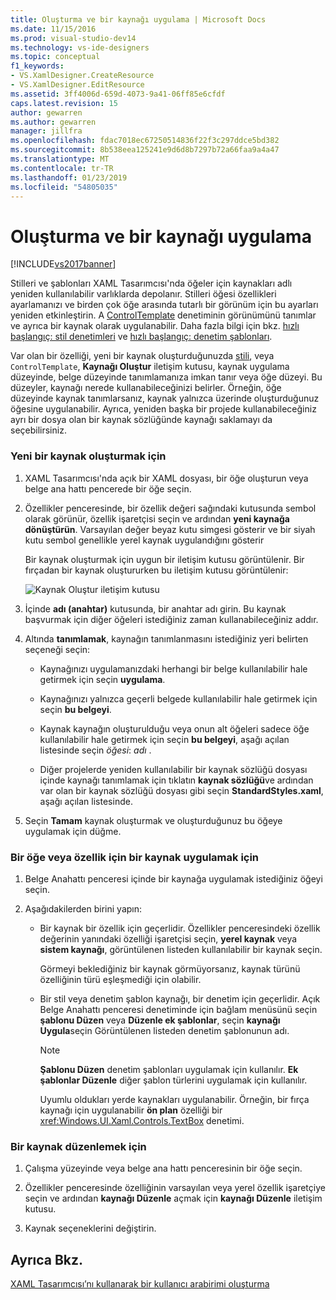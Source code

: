 ```yaml
---
title: Oluşturma ve bir kaynağı uygulama | Microsoft Docs
ms.date: 11/15/2016
ms.prod: visual-studio-dev14
ms.technology: vs-ide-designers
ms.topic: conceptual
f1_keywords:
- VS.XamlDesigner.CreateResource
- VS.XamlDesigner.EditResource
ms.assetid: 3ff4006d-659d-4073-9a41-06ff85e6cfdf
caps.latest.revision: 15
author: gewarren
ms.author: gewarren
manager: jillfra
ms.openlocfilehash: fdac7018ec67250514836f22f3c297ddce5bd382
ms.sourcegitcommit: 8b538eea125241e9d6d8b7297b72a66faa9a4a47
ms.translationtype: MT
ms.contentlocale: tr-TR
ms.lasthandoff: 01/23/2019
ms.locfileid: "54805035"
---
```

# <a name="how-to-create-and-apply-a-resource"></a>Oluşturma ve bir kaynağı uygulama
[!INCLUDE[vs2017banner](../includes/vs2017banner.md)]

Stilleri ve şablonları XAML Tasarımcısı'nda öğeler için kaynakları adlı yeniden kullanılabilir varlıklarda depolanır. Stilleri öğesi özellikleri ayarlamanızı ve birden çok öğe arasında tutarlı bir görünüm için bu ayarları yeniden etkinleştirin. A [ControlTemplate](http://msdn.microsoft.com/library/windows/apps/windows.ui.xaml.controls.controltemplate.aspx) denetiminin görünümünü tanımlar ve ayrıca bir kaynak olarak uygulanabilir. Daha fazla bilgi için bkz. [hızlı başlangıç: stil denetimleri](http://go.microsoft.com/fwlink/?LinkID=248239) ve [hızlı başlangıç: denetim şablonları](http://go.microsoft.com/fwlink/?LinkID=247982).  
  
 Var olan bir özelliği, yeni bir kaynak oluşturduğunuzda [stili](http://msdn.microsoft.com/library/windows/apps/windows.ui.xaml.style.aspx), veya `ControlTemplate`, **Kaynağı Oluştur** iletişim kutusu, kaynak uygulama düzeyinde, belge düzeyinde tanımlamanıza imkan tanır veya öğe düzeyi. Bu düzeyler, kaynağı nerede kullanabileceğinizi belirler. Örneğin, öğe düzeyinde kaynak tanımlarsanız, kaynak yalnızca üzerinde oluşturduğunuz öğesine uygulanabilir. Ayrıca, yeniden başka bir projede kullanabileceğiniz ayrı bir dosya olan bir kaynak sözlüğünde kaynağı saklamayı da seçebilirsiniz.  
  
### <a name="to-create-a-new-resource"></a>Yeni bir kaynak oluşturmak için  
  
1.  XAML Tasarımcısı'nda açık bir XAML dosyası, bir öğe oluşturun veya belge ana hattı pencerede bir öğe seçin.  
  
2.  Özellikler penceresinde, bir özellik değeri sağındaki kutusunda sembol olarak görünür, özellik işaretçisi seçin ve ardından **yeni kaynağa dönüştürün**. Varsayılan değer beyaz kutu simgesi gösterir ve bir siyah kutu sembol genellikle yerel kaynak uygulandığını gösterir  
  
     Bir kaynak oluşturmak için uygun bir iletişim kutusu görüntülenir. Bir fırçadan bir kaynak oluştururken bu iletişim kutusu görüntülenir:  
  
     ![Kaynak Oluştur iletişim kutusu](../designers/media/xaml-create-resource.png "xaml_create_resource")  
  
3.  İçinde **adı (anahtar)** kutusunda, bir anahtar adı girin. Bu kaynak başvurmak için diğer öğeleri istediğiniz zaman kullanabileceğiniz addır.  
  
4.  Altında **tanımlamak**, kaynağın tanımlanmasını istediğiniz yeri belirten seçeneği seçin:  
  
    -   Kaynağınızı uygulamanızdaki herhangi bir belge kullanılabilir hale getirmek için seçin **uygulama**.  
  
    -   Kaynağınızı yalnızca geçerli belgede kullanılabilir hale getirmek için seçin **bu belgeyi**.  
  
    -   Kaynak kaynağın oluşturulduğu veya onun alt öğeleri sadece öğe kullanılabilir hale getirmek için seçin **bu belgeyi**, aşağı açılan listesinde seçin *öğesi*: *adı* .  
  
    -   Diğer projelerde yeniden kullanılabilir bir kaynak sözlüğü dosyası içinde kaynağı tanımlamak için tıklatın **kaynak sözlüğü**ve ardından var olan bir kaynak sözlüğü dosyası gibi seçin **StandardStyles.xaml**, aşağı açılan listesinde.  
  
5.  Seçin **Tamam** kaynak oluşturmak ve oluşturduğunuz bu öğeye uygulamak için düğme.  
  
### <a name="to-apply-a-resource-to-an-element-or-property"></a>Bir öğe veya özellik için bir kaynak uygulamak için  
  
1. Belge Anahattı penceresi içinde bir kaynağa uygulamak istediğiniz öğeyi seçin.  
  
2. Aşağıdakilerden birini yapın:  
  
   - Bir kaynak bir özellik için geçerlidir. Özellikler penceresindeki özellik değerinin yanındaki özelliği işaretçisi seçin, **yerel kaynak** veya **sistem kaynağı**, görüntülenen listeden kullanılabilir bir kaynak seçin.  
  
      Görmeyi beklediğiniz bir kaynak görmüyorsanız, kaynak türünü özelliğinin türü eşleşmediği için olabilir.  
  
   - Bir stil veya denetim şablon kaynağı, bir denetim için geçerlidir. Açık Belge Anahattı penceresi denetiminde için bağlam menüsünü seçin **şablonu Düzen** veya **Düzenle ek şablonlar**, seçin **kaynağı Uygula**seçin Görüntülenen listeden denetim şablonunun adı.  
  
     > [!NOTE]
     >  **Şablonu Düzen** denetim şablonları uygulamak için kullanılır. **Ek şablonlar Düzenle** diğer şablon türlerini uygulamak için kullanılır.  
  
     Uyumlu oldukları yerde kaynakları uygulanabilir. Örneğin, bir fırça kaynağı için uygulanabilir **ön plan** özelliği bir <xref:Windows.UI.Xaml.Controls.TextBox> denetimi.  
  
### <a name="to-edit-a-resource"></a>Bir kaynak düzenlemek için  
  
1.  Çalışma yüzeyinde veya belge ana hattı penceresinin bir öğe seçin.  
  
2.  Özellikler penceresinde özelliğinin varsayılan veya yerel özellik işaretçiye seçin ve ardından **kaynağı Düzenle** açmak için **kaynağı Düzenle** iletişim kutusu.  
  
3.  Kaynak seçeneklerini değiştirin.  
  
## <a name="see-also"></a>Ayrıca Bkz.  
 [XAML Tasarımcısı’nı kullanarak bir kullanıcı arabirimi oluşturma](../designers/creating-a-ui-by-using-xaml-designer-in-visual-studio.md)
